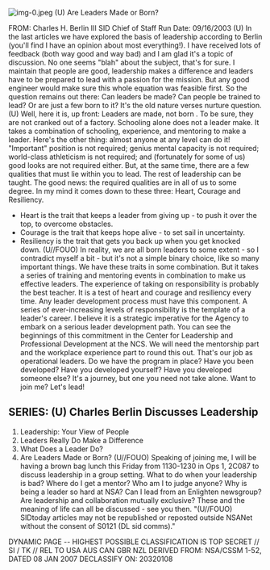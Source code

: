 ![img-0.jpeg](img-0.jpeg)
(U) Are Leaders Made or Born?

FROM: Charles H. Berlin III
SID Chief of Staff
Run Date: 09/16/2003
(U) In the last articles we have explored the basis of leadership according to Berlin (you'll find I have an opinion about most everything!). I have received lots of feedback (both way good and way bad) and I am glad it's a topic of discussion. No one seems "blah" about the subject, that's for sure. I maintain that people are good, leadership makes a difference and leaders have to be prepared to lead with a passion for the mission. But any good engineer would make sure this whole equation was feasible first. So the question remains out there: Can leaders be made? Can people be trained to lead? Or are just a few born to it? It's the old nature verses nurture question.
(U) Well, here it is, up front: Leaders are made, not born . To be sure, they are not cranked out of a factory. Schooling alone does not a leader make. It takes a combination of schooling, experience, and mentoring to make a leader. Here's the other thing: almost anyone at any level can do it! "Important" position is not required; genius mental capacity is not required; world-class athleticism is not required; and (fortunately for some of us) good looks are not required either. But, at the same time, there are a few qualities that must lie within you to lead. The rest of leadership can be taught. The good news: the required qualities are in all of us to some degree. In my mind it comes down to these three: Heart, Courage and Resiliency.

- Heart is the trait that keeps a leader from giving up - to push it over the top, to overcome obstacles.
- Courage is the trait that keeps hope alive - to set sail in uncertainty.
- Resiliency is the trait that gets you back up when you get knocked down.
(U//FOUO) In reality, we are all born leaders to some extent - so I contradict myself a bit - but it's not a simple binary choice, like so many important things. We have these traits in some combination. But it takes a series of training and mentoring events in combination to make us effective leaders. The experience of taking on responsibility is probably the best teacher. It is a test of heart and courage and resiliency every time. Any leader development process must have this component. A series of ever-increasing levels of responsibility is the template of a leader's career. I believe it is a strategic imperative for the Agency to embark on a serious leader development path. You can see the beginnings of this commitment in the Center for Leadership and Professional Development at the NCS. We will need the mentorship part and the workplace experience part to round this out. That's our job as operational leaders. Do we have the program in place? Have you been developed? Have you developed yourself? Have you developed someone else? It's a journey, but one you need not take alone. Want to join me? Let's lead!


## SERIES: (U) Charles Berlin Discusses Leadership

1. Leadership: Your View of People
2. Leaders Really Do Make a Difference
3. What Does a Leader Do?
4. Are Leaders Made or Born?
(U//FOUO) Speaking of joining me, I will be having a brown bag lunch this Friday from 1130-1230 in Ops 1, 2C087 to discuss leadership in a group setting. What to do when your leadership is bad? Where do I get a mentor? Who am I to judge anyone? Why is being a leader so hard at NSA? Can I lead from an Enlighten newsgroup? Are leadership and collaboration mutually exclusive? These and the meaning of life can all be discussed - see you then.
"(U//FOUO) SIDtoday articles may not be republished or reposted outside NSANet without the consent of S0121 (DL sid comms)."

DYNAMIC PAGE -- HIGHEST POSSIBLE CLASSIFICATION IS
TOP SECRET // SI / TK // REL TO USA AUS CAN GBR NZL
DERIVED FROM: NSA/CSSM 1-52, DATED 08 JAN 2007 DECLASSIFY ON: 20320108
